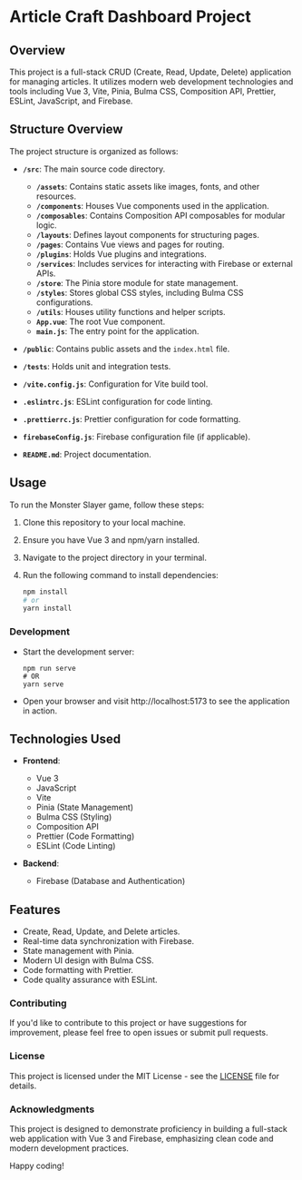 # Article Craft Dashboard Project

## Overview

This project is a full-stack CRUD (Create, Read, Update, Delete) application for managing articles. It utilizes modern web development technologies and tools including Vue 3, Vite, Pinia, Bulma CSS, Composition API, Prettier, ESLint, JavaScript, and Firebase.

## Structure Overview

The project structure is organized as follows:

-   **`/src`**: The main source code directory.

    -   **`/assets`**: Contains static assets like images, fonts, and other resources.
    -   **`/components`**: Houses Vue components used in the application.
    -   **`/composables`**: Contains Composition API composables for modular logic.
    -   **`/layouts`**: Defines layout components for structuring pages.
    -   **`/pages`**: Contains Vue views and pages for routing.
    -   **`/plugins`**: Holds Vue plugins and integrations.
    -   **`/services`**: Includes services for interacting with Firebase or external APIs.
    -   **`/store`**: The Pinia store module for state management.
    -   **`/styles`**: Stores global CSS styles, including Bulma CSS configurations.
    -   **`/utils`**: Houses utility functions and helper scripts.
    -   **`App.vue`**: The root Vue component.
    -   **`main.js`**: The entry point for the application.

-   **`/public`**: Contains public assets and the `index.html` file.
-   **`/tests`**: Holds unit and integration tests.
-   **`/vite.config.js`**: Configuration for Vite build tool.
-   **`.eslintrc.js`**: ESLint configuration for code linting.
-   **`.prettierrc.js`**: Prettier configuration for code formatting.
-   **`firebaseConfig.js`**: Firebase configuration file (if applicable).
-   **`README.md`**: Project documentation.

## Usage

To run the Monster Slayer game, follow these steps:

1. Clone this repository to your local machine.
2. Ensure you have Vue 3 and npm/yarn installed.
3. Navigate to the project directory in your terminal.
4. Run the following command to install dependencies:

    ```bash
    npm install
    # or
    yarn install
    ```

### Development

-   Start the development server:
    ```
    npm run serve
    # OR
    yarn serve
    ```
-   Open your browser and visit http://localhost:5173 to see the application in action.

## Technologies Used

-   **Frontend**:

    -   Vue 3
    -   JavaScript
    -   Vite
    -   Pinia (State Management)
    -   Bulma CSS (Styling)
    -   Composition API
    -   Prettier (Code Formatting)
    -   ESLint (Code Linting)

-   **Backend**:
    -   Firebase (Database and Authentication)

## Features

-   Create, Read, Update, and Delete articles.
-   Real-time data synchronization with Firebase.
-   State management with Pinia.
-   Modern UI design with Bulma CSS.
-   Code formatting with Prettier.
-   Code quality assurance with ESLint.

### Contributing

If you'd like to contribute to this project or have suggestions for improvement, please feel free to open issues or submit pull requests.

### License

This project is licensed under the MIT License - see the [LICENSE](https://chat.openai.com/c/LICENSE) file for details.

### Acknowledgments

This project is designed to demonstrate proficiency in building a full-stack web application with Vue 3 and Firebase, emphasizing clean code and modern development practices.

Happy coding!
